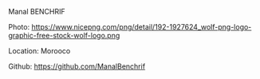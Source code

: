 Manal BENCHRIF

Photo: https://www.nicepng.com/png/detail/192-1927624_wolf-png-logo-graphic-free-stock-wolf-logo.png

Location: Morooco

Github: https://github.com/ManalBenchrif

